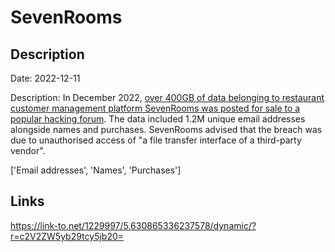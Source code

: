 # SevenRooms

## Description

Date: 2022-12-11

Description:
In December 2022, <a href="https://www.bleepingcomputer.com/news/security/restaurant-crm-platform-sevenrooms-confirms-breach-after-data-for-sale/" target="_blank" rel="noopener">over 400GB of data belonging to restaurant customer management platform SevenRooms was posted for sale to a popular hacking forum</a>. The data included 1.2M unique email addresses alongside names and purchases. SevenRooms advised that the breach was due to unauthorised access of &quot;a file transfer interface of a third-party vendor&quot;.


['Email addresses', 'Names', 'Purchases']

## Links

https://link-to.net/1229997/5.630865336237578/dynamic/?r=c2V2ZW5yb29tcy5jb20=